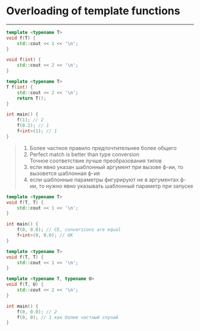 # Overloading of template functions
***

```c++
template <typename T>
void f(T) {
    std::cout << 1 << '\n';
}

void f(int) {
    std::cout << 2 << '\n';
}

template <typename T>
T f(int) {
    std::cout << 2 << '\n';
    return T();
}

int main() {
    f(1); // 2
    f(0.2); // 1
    f<int>(1); // 1
}
```

> 1. Более частное правило предпочтительнее более общего  
> 2. Perfect match is better than type conversion  
> Точное соответствие лучше преобразования типов
> 3. если явно указан шаблонный аргумент при вызове ф-ии, то вызовется шаблонная ф-ия
> 4. если шаблонные параметры фигурируют не в аргументах ф-ии, то нужно явно указывать шаблонный параметр при запуске

```c++
template <typename T>
void f(T, T) {
    std::cout << 1 << '\n';
}

int main() {
    f(0, 0.0); // CE, conversions are equal
    f<int>(0, 0.0); // OK
}
```

```c++
template <typename T>
void f(T, T) {
    std::cout << 1 << '\n';
}

template <typename T, typename U>
void f(T, U) {
    std::cout << 2 << '\n';
}

int main() {
    f(0, 0.0); // 2
    f(0, 0); // 1 как более частный случай
}
```